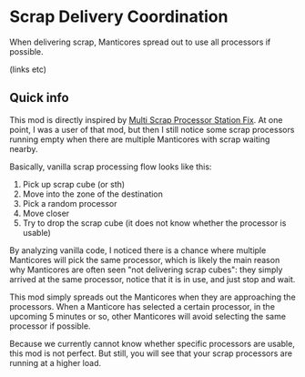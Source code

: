 # Scrap Delivery Coordination
When delivering scrap, Manticores spread out to use all processors if possible.

(links etc)

## Quick info
This mod is directly inspired by [Multi Scrap Processor Station Fix](https://www.nexusmods.com/x4foundations/mods/882). At one point, I was a user of that mod, but then I still notice some scrap processors running empty when there are multiple Manticores with scrap waiting nearby.

Basically, vanilla scrap processing flow looks like this:
1. Pick up scrap cube (or sth)
2. Move into the zone of the destination
3. Pick a random processor
4. Move closer
5. Try to drop the scrap cube (it does not know whether the processor is usable)

By analyzing vanilla code, I noticed there is a chance where multiple Manticores will pick the same processor, which is likely the main reason why Manticores are often seen "not delivering scrap cubes": they simply arrived at the same processor, notice that it is in use, and just stop and wait.

This mod simply spreads out the Manticores when they are approaching the processors. When a Manticore has selected a certain processor, in the upcoming 5 minutes or so, other Manticores will avoid selecting the same processor if possible.

Because we currently cannot know whether specific processors are usable, this mod is not perfect. But still, you will see that your scrap processors are running at a higher load.
